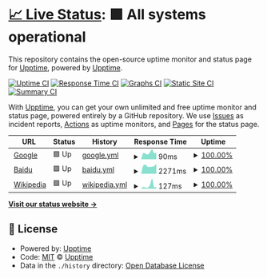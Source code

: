 # [📈 Live Status](https://demo.upptime.js.org): <!--live status--> **🟩 All systems operational**

This repository contains the open-source uptime monitor and status page for [Upptime](https://upptime.js.org), powered by [Upptime](https://github.com/upptime/upptime).

[![Uptime CI](https://github.com/OneZe1023/monitor/workflows/Uptime%20CI/badge.svg)](https://github.com/OneZe1023/monitor/actions?query=workflow%3A%22Uptime+CI%22)
[![Response Time CI](https://github.com/OneZe1023/monitor/workflows/Response%20Time%20CI/badge.svg)](https://github.com/OneZe1023/monitor/actions?query=workflow%3A%22Response+Time+CI%22)
[![Graphs CI](https://github.com/OneZe1023/monitor/workflows/Graphs%20CI/badge.svg)](https://github.com/OneZe1023/monitor/actions?query=workflow%3A%22Graphs+CI%22)
[![Static Site CI](https://github.com/OneZe1023/monitor/workflows/Static%20Site%20CI/badge.svg)](https://github.com/OneZe1023/monitor/actions?query=workflow%3A%22Static+Site+CI%22)
[![Summary CI](https://github.com/OneZe1023/monitor/workflows/Summary%20CI/badge.svg)](https://github.com/OneZe1023/monitor/actions?query=workflow%3A%22Summary+CI%22)

With [Upptime](https://upptime.js.org), you can get your own unlimited and free uptime monitor and status page, powered entirely by a GitHub repository. We use [Issues](https://github.com/upptime/upptime/issues) as incident reports, [Actions](https://github.com/OneZe1023/monitor/actions) as uptime monitors, and [Pages](https://demo.upptime.js.org) for the status page.

<!--start: status pages-->
<!-- This summary is generated by Upptime (https://github.com/upptime/upptime) -->
<!-- Do not edit this manually, your changes will be overwritten -->
<!-- prettier-ignore -->
| URL | Status | History | Response Time | Uptime |
| --- | ------ | ------- | ------------- | ------ |
| <img alt="" src="https://www.google.com/favicon.ico" height="13"> [Google](https://www.google.com) | 🟩 Up | [google.yml](https://github.com/OneZe1023/monitor/commits/HEAD/history/google.yml) | <details><summary><img alt="Response time graph" src="./graphs/google/response-time-week.png" height="20"> 90ms</summary><br><a href="https://demo.upptime.js.org/history/google"><img alt="Response time 109" src="https://img.shields.io/endpoint?url=https%3A%2F%2Fraw.githubusercontent.com%2FOneZe1023%2Fmonitor%2FHEAD%2Fapi%2Fgoogle%2Fresponse-time.json"></a><br><a href="https://demo.upptime.js.org/history/google"><img alt="24-hour response time 89" src="https://img.shields.io/endpoint?url=https%3A%2F%2Fraw.githubusercontent.com%2FOneZe1023%2Fmonitor%2FHEAD%2Fapi%2Fgoogle%2Fresponse-time-day.json"></a><br><a href="https://demo.upptime.js.org/history/google"><img alt="7-day response time 90" src="https://img.shields.io/endpoint?url=https%3A%2F%2Fraw.githubusercontent.com%2FOneZe1023%2Fmonitor%2FHEAD%2Fapi%2Fgoogle%2Fresponse-time-week.json"></a><br><a href="https://demo.upptime.js.org/history/google"><img alt="30-day response time 117" src="https://img.shields.io/endpoint?url=https%3A%2F%2Fraw.githubusercontent.com%2FOneZe1023%2Fmonitor%2FHEAD%2Fapi%2Fgoogle%2Fresponse-time-month.json"></a><br><a href="https://demo.upptime.js.org/history/google"><img alt="1-year response time 109" src="https://img.shields.io/endpoint?url=https%3A%2F%2Fraw.githubusercontent.com%2FOneZe1023%2Fmonitor%2FHEAD%2Fapi%2Fgoogle%2Fresponse-time-year.json"></a></details> | <details><summary><a href="https://demo.upptime.js.org/history/google">100.00%</a></summary><a href="https://demo.upptime.js.org/history/google"><img alt="All-time uptime 99.99%" src="https://img.shields.io/endpoint?url=https%3A%2F%2Fraw.githubusercontent.com%2FOneZe1023%2Fmonitor%2FHEAD%2Fapi%2Fgoogle%2Fuptime.json"></a><br><a href="https://demo.upptime.js.org/history/google"><img alt="24-hour uptime 100.00%" src="https://img.shields.io/endpoint?url=https%3A%2F%2Fraw.githubusercontent.com%2FOneZe1023%2Fmonitor%2FHEAD%2Fapi%2Fgoogle%2Fuptime-day.json"></a><br><a href="https://demo.upptime.js.org/history/google"><img alt="7-day uptime 100.00%" src="https://img.shields.io/endpoint?url=https%3A%2F%2Fraw.githubusercontent.com%2FOneZe1023%2Fmonitor%2FHEAD%2Fapi%2Fgoogle%2Fuptime-week.json"></a><br><a href="https://demo.upptime.js.org/history/google"><img alt="30-day uptime 100.00%" src="https://img.shields.io/endpoint?url=https%3A%2F%2Fraw.githubusercontent.com%2FOneZe1023%2Fmonitor%2FHEAD%2Fapi%2Fgoogle%2Fuptime-month.json"></a><br><a href="https://demo.upptime.js.org/history/google"><img alt="1-year uptime 99.98%" src="https://img.shields.io/endpoint?url=https%3A%2F%2Fraw.githubusercontent.com%2FOneZe1023%2Fmonitor%2FHEAD%2Fapi%2Fgoogle%2Fuptime-year.json"></a></details>
| <img alt="" src="https://icons.duckduckgo.com/ip3/www.baidu.com.ico" height="13"> [Baidu](https://www.baidu.com) | 🟩 Up | [baidu.yml](https://github.com/OneZe1023/monitor/commits/HEAD/history/baidu.yml) | <details><summary><img alt="Response time graph" src="./graphs/baidu/response-time-week.png" height="20"> 2271ms</summary><br><a href="https://demo.upptime.js.org/history/baidu"><img alt="Response time 2223" src="https://img.shields.io/endpoint?url=https%3A%2F%2Fraw.githubusercontent.com%2FOneZe1023%2Fmonitor%2FHEAD%2Fapi%2Fbaidu%2Fresponse-time.json"></a><br><a href="https://demo.upptime.js.org/history/baidu"><img alt="24-hour response time 1905" src="https://img.shields.io/endpoint?url=https%3A%2F%2Fraw.githubusercontent.com%2FOneZe1023%2Fmonitor%2FHEAD%2Fapi%2Fbaidu%2Fresponse-time-day.json"></a><br><a href="https://demo.upptime.js.org/history/baidu"><img alt="7-day response time 2271" src="https://img.shields.io/endpoint?url=https%3A%2F%2Fraw.githubusercontent.com%2FOneZe1023%2Fmonitor%2FHEAD%2Fapi%2Fbaidu%2Fresponse-time-week.json"></a><br><a href="https://demo.upptime.js.org/history/baidu"><img alt="30-day response time 2316" src="https://img.shields.io/endpoint?url=https%3A%2F%2Fraw.githubusercontent.com%2FOneZe1023%2Fmonitor%2FHEAD%2Fapi%2Fbaidu%2Fresponse-time-month.json"></a><br><a href="https://demo.upptime.js.org/history/baidu"><img alt="1-year response time 2262" src="https://img.shields.io/endpoint?url=https%3A%2F%2Fraw.githubusercontent.com%2FOneZe1023%2Fmonitor%2FHEAD%2Fapi%2Fbaidu%2Fresponse-time-year.json"></a></details> | <details><summary><a href="https://demo.upptime.js.org/history/baidu">100.00%</a></summary><a href="https://demo.upptime.js.org/history/baidu"><img alt="All-time uptime 99.84%" src="https://img.shields.io/endpoint?url=https%3A%2F%2Fraw.githubusercontent.com%2FOneZe1023%2Fmonitor%2FHEAD%2Fapi%2Fbaidu%2Fuptime.json"></a><br><a href="https://demo.upptime.js.org/history/baidu"><img alt="24-hour uptime 100.00%" src="https://img.shields.io/endpoint?url=https%3A%2F%2Fraw.githubusercontent.com%2FOneZe1023%2Fmonitor%2FHEAD%2Fapi%2Fbaidu%2Fuptime-day.json"></a><br><a href="https://demo.upptime.js.org/history/baidu"><img alt="7-day uptime 100.00%" src="https://img.shields.io/endpoint?url=https%3A%2F%2Fraw.githubusercontent.com%2FOneZe1023%2Fmonitor%2FHEAD%2Fapi%2Fbaidu%2Fuptime-week.json"></a><br><a href="https://demo.upptime.js.org/history/baidu"><img alt="30-day uptime 100.00%" src="https://img.shields.io/endpoint?url=https%3A%2F%2Fraw.githubusercontent.com%2FOneZe1023%2Fmonitor%2FHEAD%2Fapi%2Fbaidu%2Fuptime-month.json"></a><br><a href="https://demo.upptime.js.org/history/baidu"><img alt="1-year uptime 99.90%" src="https://img.shields.io/endpoint?url=https%3A%2F%2Fraw.githubusercontent.com%2FOneZe1023%2Fmonitor%2FHEAD%2Fapi%2Fbaidu%2Fuptime-year.json"></a></details>
| <img alt="" src="https://icons.duckduckgo.com/ip3/en.wikipedia.org.ico" height="13"> [Wikipedia](https://en.wikipedia.org) | 🟩 Up | [wikipedia.yml](https://github.com/OneZe1023/monitor/commits/HEAD/history/wikipedia.yml) | <details><summary><img alt="Response time graph" src="./graphs/wikipedia/response-time-week.png" height="20"> 127ms</summary><br><a href="https://demo.upptime.js.org/history/wikipedia"><img alt="Response time 217" src="https://img.shields.io/endpoint?url=https%3A%2F%2Fraw.githubusercontent.com%2FOneZe1023%2Fmonitor%2FHEAD%2Fapi%2Fwikipedia%2Fresponse-time.json"></a><br><a href="https://demo.upptime.js.org/history/wikipedia"><img alt="24-hour response time 261" src="https://img.shields.io/endpoint?url=https%3A%2F%2Fraw.githubusercontent.com%2FOneZe1023%2Fmonitor%2FHEAD%2Fapi%2Fwikipedia%2Fresponse-time-day.json"></a><br><a href="https://demo.upptime.js.org/history/wikipedia"><img alt="7-day response time 127" src="https://img.shields.io/endpoint?url=https%3A%2F%2Fraw.githubusercontent.com%2FOneZe1023%2Fmonitor%2FHEAD%2Fapi%2Fwikipedia%2Fresponse-time-week.json"></a><br><a href="https://demo.upptime.js.org/history/wikipedia"><img alt="30-day response time 214" src="https://img.shields.io/endpoint?url=https%3A%2F%2Fraw.githubusercontent.com%2FOneZe1023%2Fmonitor%2FHEAD%2Fapi%2Fwikipedia%2Fresponse-time-month.json"></a><br><a href="https://demo.upptime.js.org/history/wikipedia"><img alt="1-year response time 221" src="https://img.shields.io/endpoint?url=https%3A%2F%2Fraw.githubusercontent.com%2FOneZe1023%2Fmonitor%2FHEAD%2Fapi%2Fwikipedia%2Fresponse-time-year.json"></a></details> | <details><summary><a href="https://demo.upptime.js.org/history/wikipedia">100.00%</a></summary><a href="https://demo.upptime.js.org/history/wikipedia"><img alt="All-time uptime 100.00%" src="https://img.shields.io/endpoint?url=https%3A%2F%2Fraw.githubusercontent.com%2FOneZe1023%2Fmonitor%2FHEAD%2Fapi%2Fwikipedia%2Fuptime.json"></a><br><a href="https://demo.upptime.js.org/history/wikipedia"><img alt="24-hour uptime 100.00%" src="https://img.shields.io/endpoint?url=https%3A%2F%2Fraw.githubusercontent.com%2FOneZe1023%2Fmonitor%2FHEAD%2Fapi%2Fwikipedia%2Fuptime-day.json"></a><br><a href="https://demo.upptime.js.org/history/wikipedia"><img alt="7-day uptime 100.00%" src="https://img.shields.io/endpoint?url=https%3A%2F%2Fraw.githubusercontent.com%2FOneZe1023%2Fmonitor%2FHEAD%2Fapi%2Fwikipedia%2Fuptime-week.json"></a><br><a href="https://demo.upptime.js.org/history/wikipedia"><img alt="30-day uptime 100.00%" src="https://img.shields.io/endpoint?url=https%3A%2F%2Fraw.githubusercontent.com%2FOneZe1023%2Fmonitor%2FHEAD%2Fapi%2Fwikipedia%2Fuptime-month.json"></a><br><a href="https://demo.upptime.js.org/history/wikipedia"><img alt="1-year uptime 100.00%" src="https://img.shields.io/endpoint?url=https%3A%2F%2Fraw.githubusercontent.com%2FOneZe1023%2Fmonitor%2FHEAD%2Fapi%2Fwikipedia%2Fuptime-year.json"></a></details>

<!--end: status pages-->

[**Visit our status website →**](https://demo.upptime.js.org)

## 📄 License

- Powered by: [Upptime](https://github.com/upptime/upptime)
- Code: [MIT](./LICENSE) © [Upptime](https://upptime.js.org)
- Data in the `./history` directory: [Open Database License](https://opendatacommons.org/licenses/odbl/1-0/)
